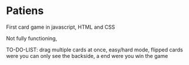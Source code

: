 # Patiens
First card game in javascript, HTML and CSS

Not fully functioning,

TO-DO-LIST:
drag multiple cards at once,
easy/hard mode,
flipped cards were you can only see the backside, 
a end were you win the game
